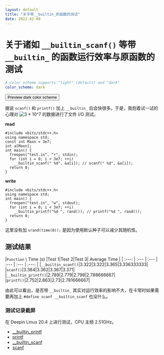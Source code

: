```yaml
---
layout: default
title: "关于带__builtin_的函数的测试"
date: 2022-02-08
---
```

# 关于诸如 `__builtin_scanf()` 等带 `__builtin_` 的函数运行效率与原函数的测试
```yaml
# Color scheme supports "light" (default) and "dark"
color_scheme: dark
```

<button class="btn js-toggle-dark-mode">Preview dark color scheme</button>

<script>
const toggleDarkMode = document.querySelector('.js-toggle-dark-mode');

jtd.addEvent(toggleDarkMode, 'click', function(){
  if (jtd.getTheme() === 'dark') {
    jtd.setTheme('light');
    toggleDarkMode.textContent = 'Preview dark color scheme';
  } else {
    jtd.setTheme('dark');
    toggleDarkMode.textContent = 'Return to the light side';
  }
});
</script>
据说 `scanf()` 和 `printf()` 加上 `__builtin_` 后会快很多。于是，我抱着试一试的心理对 ![3 * 10^7](https://render.githubusercontent.com/render/math?math=3\times10^7) 的数据进行了文件 I/O 测试。

**read**
```
#include <bits/stdc++.h>
using namespace std;
const int Maxn = 3e7;
int a[Maxn];
int main() {
  freopen("test.in", "r", stdin);
  for (int i = 0; i < 3e7; ++i)
    __builtin_scanf(" %d", &a[i]); // scanf(" %d", &a[i]);
  return 0;
}
```
**write**
```
#include <bits/stdc++.h>
using namespace std;
int main() {
  freopen("test.in", "w", stdout);
  for (int i = 0; i < 3e7; ++i)
    __builtin_printf("%d ", rand()); // printf("%d ", rand());
  return 0;
}
```
这里没有加 `srand(time(0));` 是因为使用默认种子可以减少其随机性。

## 测试结果

|`Function` \ Time (s) |Test 1|Test 2|Test 3| Average Time |
| :---: | :--- | :--- | :--- | :--- | :---: |
|`__builtin_scanf()`|3.322|3.322|3.365|3.336333333|
|`scanf()`|3.384|3.362|3.367|3.371|
|`__builtin_printf()`|2.789|2.779|2.798|2.788666667|
|`printf()`|2.752|2.863|2.73|2.781666667|

由此可以看出，是否带 `__builtin_` 其实对运行效率的影响不大，在卡常时如果需要再加上 `#define scanf __builtin_scanf` 也没什么。

### 测试记录截屏

在 Deepin Linux 20.4 上进行测试，CPU 主频 2.51GHz。

- [__builtin_printf](https://github.com/Amazingkenneth/amazingkenneth.github.io/blob/main/images/time%20__builtin_printf.jpg)
- [printf](https://github.com/Amazingkenneth/amazingkenneth.github.io/blob/main/images/time%20printf.jpg)
- [__builtin_scanf](https://github.com/Amazingkenneth/amazingkenneth.github.io/blob/main/images/time%20__builtin_scanf.jpg)
- [scanf](https://github.com/Amazingkenneth/amazingkenneth.github.io/blob/main/images/time%20scanf.jpg)